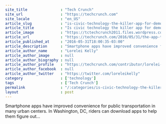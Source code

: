 ```yaml
---
site_title               : "Tech Crunch"
site_url                 : "https://techcrunch.com"
site_locale              : "en_US"
article_slug             : "is-civic-technology-the-killer-app-for-democracy"
article_title            : "Is civic technology the killer app for democracy?"
article_image            : "https://tctechcrunch2011.files.wordpress.com/2016/05/bridgeout.jpg?w=764&h=400&crop=1"
article_url              : "https://techcrunch.com/2016/05/31/the-app-to-nowhere/"
article_published_at     : "2016-05-31T18:00:35-03:00"
article_description      : "Smartphone apps have improved convenience for public transportation in many urban centers. In Washington, DC, riders can download apps to help them figure out..."
article_author_name      : "Lorelei Kelly"
article_author_image     : null
article_author_biography : null
article_author_profile   : "https://techcrunch.com/contributor/lorelei-kelly/"
article_author_facebook  : null
article_author_twitter   : "https://twitter.com/loreleikelly"
category                 : ['technology']
tags                     : ['Tech Crunch']
permalink                : "/:categories/is-civic-technology-the-killer-app-for-democracy/"
layout                   : post
---
```


Smartphone apps have improved convenience for public transportation in many urban centers. In Washington, DC, riders can download apps to help them figure out...
